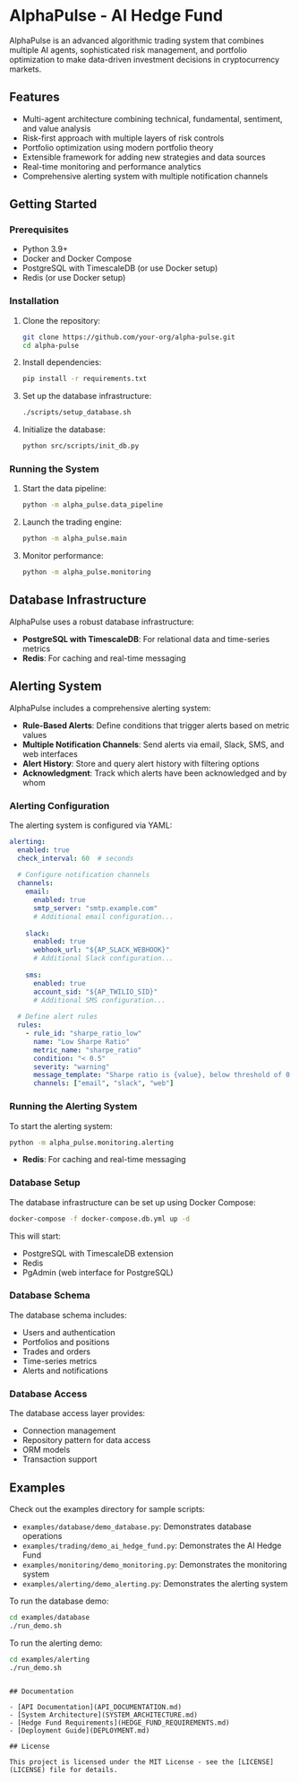 # AlphaPulse - AI Hedge Fund

AlphaPulse is an advanced algorithmic trading system that combines multiple AI agents, sophisticated risk management, and portfolio optimization to make data-driven investment decisions in cryptocurrency markets.

## Features

- Multi-agent architecture combining technical, fundamental, sentiment, and value analysis
- Risk-first approach with multiple layers of risk controls
- Portfolio optimization using modern portfolio theory
- Extensible framework for adding new strategies and data sources
- Real-time monitoring and performance analytics
- Comprehensive alerting system with multiple notification channels

## Getting Started

### Prerequisites

- Python 3.9+
- Docker and Docker Compose
- PostgreSQL with TimescaleDB (or use Docker setup)
- Redis (or use Docker setup)

### Installation

1. Clone the repository:
   ```bash
   git clone https://github.com/your-org/alpha-pulse.git
   cd alpha-pulse
   ```

2. Install dependencies:
   ```bash
   pip install -r requirements.txt
   ```

3. Set up the database infrastructure:
   ```bash
   ./scripts/setup_database.sh
   ```

4. Initialize the database:
   ```bash
   python src/scripts/init_db.py
   ```

### Running the System

1. Start the data pipeline:
   ```bash
   python -m alpha_pulse.data_pipeline
   ```

2. Launch the trading engine:
   ```bash
   python -m alpha_pulse.main
   ```

3. Monitor performance:
   ```bash
   python -m alpha_pulse.monitoring
   ```
## Database Infrastructure

AlphaPulse uses a robust database infrastructure:

- **PostgreSQL with TimescaleDB**: For relational data and time-series metrics
- **Redis**: For caching and real-time messaging

## Alerting System

AlphaPulse includes a comprehensive alerting system:

- **Rule-Based Alerts**: Define conditions that trigger alerts based on metric values
- **Multiple Notification Channels**: Send alerts via email, Slack, SMS, and web interfaces
- **Alert History**: Store and query alert history with filtering options
- **Acknowledgment**: Track which alerts have been acknowledged and by whom

### Alerting Configuration

The alerting system is configured via YAML:

```yaml
alerting:
  enabled: true
  check_interval: 60  # seconds
  
  # Configure notification channels
  channels:
    email:
      enabled: true
      smtp_server: "smtp.example.com"
      # Additional email configuration...
    
    slack:
      enabled: true
      webhook_url: "${AP_SLACK_WEBHOOK}"
      # Additional Slack configuration...
    
    sms:
      enabled: true
      account_sid: "${AP_TWILIO_SID}"
      # Additional SMS configuration...
  
  # Define alert rules
  rules:
    - rule_id: "sharpe_ratio_low"
      name: "Low Sharpe Ratio"
      metric_name: "sharpe_ratio"
      condition: "< 0.5"
      severity: "warning"
      message_template: "Sharpe ratio is {value}, below threshold of 0.5"
      channels: ["email", "slack", "web"]
```

### Running the Alerting System

To start the alerting system:

```bash
python -m alpha_pulse.monitoring.alerting
```
- **Redis**: For caching and real-time messaging

### Database Setup

The database infrastructure can be set up using Docker Compose:

```bash
docker-compose -f docker-compose.db.yml up -d
```

This will start:
- PostgreSQL with TimescaleDB extension
- Redis
- PgAdmin (web interface for PostgreSQL)

### Database Schema

The database schema includes:
- Users and authentication
- Portfolios and positions
- Trades and orders
- Time-series metrics
- Alerts and notifications

### Database Access

The database access layer provides:
- Connection management
- Repository pattern for data access
- ORM models
- Transaction support
## Examples

Check out the examples directory for sample scripts:

- `examples/database/demo_database.py`: Demonstrates database operations
- `examples/trading/demo_ai_hedge_fund.py`: Demonstrates the AI Hedge Fund
- `examples/monitoring/demo_monitoring.py`: Demonstrates the monitoring system
- `examples/alerting/demo_alerting.py`: Demonstrates the alerting system

To run the database demo:

```bash
cd examples/database
./run_demo.sh
```

To run the alerting demo:

```bash
cd examples/alerting
./run_demo.sh
```
```

## Documentation

- [API Documentation](API_DOCUMENTATION.md)
- [System Architecture](SYSTEM_ARCHITECTURE.md)
- [Hedge Fund Requirements](HEDGE_FUND_REQUIREMENTS.md)
- [Deployment Guide](DEPLOYMENT.md)

## License

This project is licensed under the MIT License - see the [LICENSE](LICENSE) file for details.